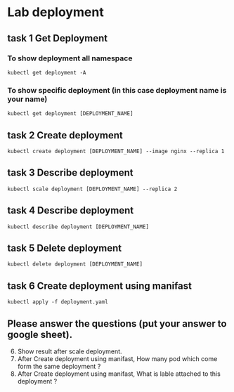 # Lab deployment

## task 1 Get Deployment

### To show deployment all namespace
```
kubectl get deployment -A 
```
### To show specific deployment (in this case deployment name is your name)
```
kubectl get deployment [DEPLOYMENT_NAME]
```

## task 2 Create deployment

```
kubectl create deployment [DEPLOYMENT_NAME] --image nginx --replica 1
```
## task 3 Describe deployment

```
kubectl scale deployment [DEPLOYMENT_NAME] --replica 2
```

## task 4 Describe deployment

```
kubectl describe deployment [DEPLOYMENT_NAME]
```

## task 5 Delete deployment 
```
kubectl delete deployment [DEPLOYMENT_NAME]
```

## task 6 Create deployment using manifast

```
kubectl apply -f deployment.yaml
```

## Please answer the questions (put your answer to google sheet).

 6. Show result after scale deployment.
 7. After Create deployment using manifast, How many pod which come form the same deployment ?
 8. After Create deployment using manifast, What is lable attached to this deployment ?